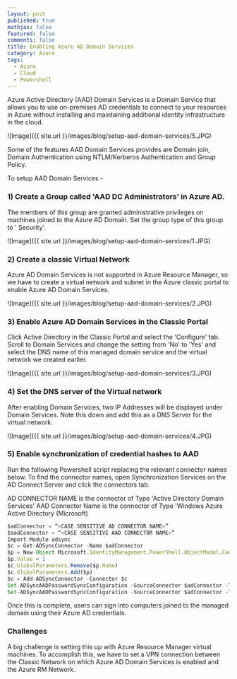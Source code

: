 ```yaml
---
layout: post
published: true
mathjax: false
featured: false
comments: false
title: Enabling Azure AD Domain Services
category: Azure
tags:
  - Azure
  - Cloud
  - Powershell
---
```


Azure Active Directory (AAD) Domain Services is a Domain Service that allows you to use on-premises AD credentials to connect to your resources in Azure without installing and maintaining additional identity infrastructure in the cloud. 

![Image]({{ site.url }}/images/blog/setup-aad-domain-services/5.JPG)

Some of the features AAD Domain Services provides are Domain join, Domain Authentication using  NTLM/Kerberos Authentication and Group Policy.

To setup AAD Domain Services -

### 1) Create a Group called 'AAD DC Administrators' in Azure AD.

The members of this group are granted  administrative privileges on machines joined to the Azure AD Domain. Set the group type of this group to ' Security'.

![Image]({{ site.url }}/images/blog/setup-aad-domain-services/1.JPG)

### 2) Create a classic Virtual Network

Azure AD Domain Services is not supported in Azure Resource Manager, so we have to create a virtual network and subnet in the Azure classic portal to enable Azure AD Domain Services. 

![Image]({{ site.url }}/images/blog/setup-aad-domain-services/2.JPG)

### 3) Enable Azure AD Domain Services in the Classic Portal

Click Active Directory in the Classic Portal and select the 'Configure' tab.
Scroll to Domain Services and change the setting from 'No' to 'Yes' and select the DNS name of this managed domain service and the virtual network we created earlier.

![Image]({{ site.url }}/images/blog/setup-aad-domain-services/3.JPG)

### 4) Set the DNS server of the Virtual network

After enabling Domain Services, two IP Addresses will be displayed under Domain Services. Note this down and add this as a DNS Server for the virtual network.

![Image]({{ site.url }}/images/blog/setup-aad-domain-services/4.JPG)

### 5) Enable synchronization of credential hashes to AAD

Run the following Powershell script replacing the relevant connector names below. To find the connector names, open Synchronization Services on the AD Connect Server and click the connectors tab.

AD CONNECTOR NAME is the connector of Type 'Active Directory Domain Services'
AAD Connector Name is the connector of Type 'Windows Azure Active Directory (Microsoft)

```javascript
$adConnector = “<CASE SENSITIVE AD CONNECTOR NAME>”
$aadConnector = “<CASE SENSITIVE AAD CONNECTOR NAME>”
Import-Module adsync
$c = Get-ADSyncConnector -Name $adConnector
$p = New-Object Microsoft.IdentityManagement.PowerShell.ObjectModel.ConfigurationParameter “Microsoft.Synchronize.ForceFullPasswordSync”, String, ConnectorGlobal, $null, $null, $null
$p.Value = 1
$c.GlobalParameters.Remove($p.Name)
$c.GlobalParameters.Add($p)
$c = Add-ADSyncConnector -Connector $c
Set-ADSyncAADPasswordSyncConfiguration -SourceConnector $adConnector -TargetConnector $aadConnector -Enable $false
Set-ADSyncAADPasswordSyncConfiguration -SourceConnector $adConnector -TargetConnector $aadConnector -Enable $true
```

Once this is complete, users can sign into computers joined to the managed domain using their Azure AD credentials.

### Challenges

A big challenge is setting this up with Azure Resource Manager virtual machines. To accomplish this, we have to set a VPN connection between the Classic Network on which Azure AD Domain Services is enabled and the Azure RM Network.

